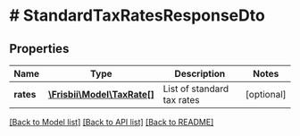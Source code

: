 # # StandardTaxRatesResponseDto

## Properties

Name | Type | Description | Notes
------------ | ------------- | ------------- | -------------
**rates** | [**\Frisbii\Model\TaxRate[]**](TaxRate.md) | List of standard tax rates | [optional]

[[Back to Model list]](../../README.md#models) [[Back to API list]](../../README.md#endpoints) [[Back to README]](../../README.md)

